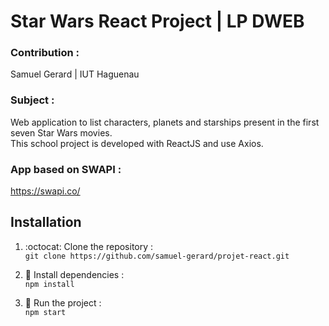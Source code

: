 # Star Wars React Project | LP DWEB

### Contribution :
Samuel Gerard | IUT Haguenau

### Subject :
Web application to list  characters, planets and starships present in the first seven Star Wars movies.  
This school project is developed with ReactJS and use Axios.  

### App based on SWAPI :
https://swapi.co/

## Installation

1.  :octocat: Clone the repository :  
``` git clone https://github.com/samuel-gerard/projet-react.git ```

2. :open_file_folder: Install dependencies :  
``` npm install ```

3. :rocket: Run the project :  
``` npm start ```
